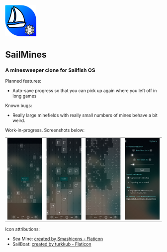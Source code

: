 <img src="https://raw.githubusercontent.com/sharks-dev/SailMines/refs/heads/main/icons/172x172/SailMines.png" height="100" />

# SailMines
### A minesweeper clone for Sailfish OS

Planned features:

* Auto-save progress so that you can pick up again where you left off in long games

Known bugs:

* Really large minefields with really small numbers of mines behave a bit weird.


Work-in-progress. Screenshots below:
<table>
  <td><img src="https://raw.githubusercontent.com/sharks-dev/SailMines/refs/heads/main/screenshots/won.png" alt="won" width="200"/></td>
  <td><img src="https://raw.githubusercontent.com/sharks-dev/SailMines/refs/heads/main/screenshots/lost.png" alt="lost" width="200"/></td>
  <td><img src="https://raw.githubusercontent.com/sharks-dev/SailMines/refs/heads/main/screenshots/zoomOut.png" alt="zoomed-out" width="200"/></td>
  <td><img src="https://raw.githubusercontent.com/sharks-dev/SailMines/refs/heads/main/screenshots/settings.png" alt="settings" width="200"/></td>
</table>

Icon attributions:
* Sea Mine: <a href="https://www.flaticon.com/free-icons/ship" title="ship icons">created by Smashicons - Flaticon</a>
* SailBoat: <a href="https://www.flaticon.com/free-icons/boat" title="boat icons">created by turkkub - Flaticon</a>
